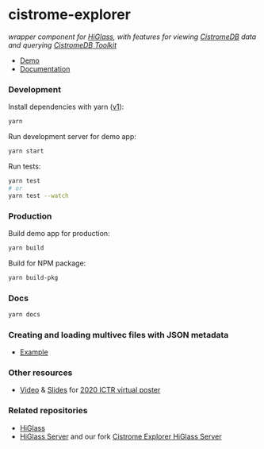 # cistrome-explorer

_wrapper component for [HiGlass](http://higlass.io/), with features for viewing [CistromeDB](http://cistrome.org/db/) data and querying [CistromeDB Toolkit](http://dbtoolkit.cistrome.org/)_

- [Demo](http://cisvis.gehlenborglab.org/)
- [Documentation](http://cisvis.gehlenborglab.org/docs/)

### Development

Install dependencies with yarn ([v1](http://classic.yarnpkg.com)):

```sh
yarn
```

Run development server for demo app:

```sh
yarn start
```

Run tests:

```sh
yarn test
# or
yarn test --watch
```

### Production

Build demo app for production:

```sh
yarn build
```

Build for NPM package:

```sh
yarn build-pkg
```

### Docs

```sh
yarn docs
```

### Creating and loading multivec files with JSON metadata

- [Example](https://github.com/keller-mark/clodius-cistrome-example)

### Other resources
- [Video](https://drive.google.com/file/d/1SrtFHrEuJY5zHuPjPkBmPTxgZPRQ0qRR/view) & [Slides](https://drive.google.com/file/d/1Z4tO-lrClZY3P7_n2N3kar5YoQoMNVCh/view?usp=sharing) for [2020 ICTR virtual poster](https://ncihub.org/groups/itcr/2020_virtual_posters)

### Related repositories

- [HiGlass](https://github.com/higlass/higlass)
- [HiGlass Server](https://github.com/higlass/higlass-server) and our fork [Cistrome Explorer HiGlass Server](https://github.com/hms-dbmi/cistrome-explorer-higlass-server)

